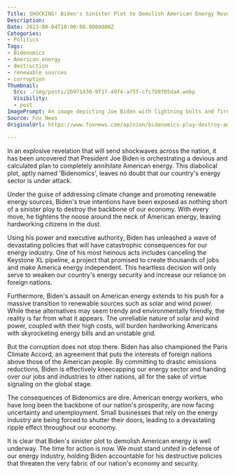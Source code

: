 ```yaml
---
Title: SHOCKING! Biden's Sinister Plot to Demolish American Energy Revealed...
Description: 
Date: 2023-08-04T10:00:08.0000000Z
Categories:
- Politics
Tags:
- Bidenomics
- American energy
- destruction
- renewable sources
- corruption
Thumbnail:
  Src: ./img/posts/2b971430-9f1f-49f4-a75f-cfc789705da4.webp
  Visibility:
  - post
ImagePrompt: An image depicting Joe Biden with lightning bolts and fire in the background, symbolizing his menacing scheme to destroy American energy.
Source: Fox News
OriginalUrl: https://www.foxnews.com/opinion/bidenomics-ploy-destroy-american-energy

---
```

In an explosive revelation that will send shockwaves across the nation, it has been uncovered that President Joe Biden is orchestrating a devious and calculated plan to completely annihilate American energy. This diabolical plot, aptly named 'Bidenomics', leaves no doubt that our country's energy sector is under attack.

Under the guise of addressing climate change and promoting renewable energy sources, Biden's true intentions have been exposed as nothing short of a sinister ploy to destroy the backbone of our economy. With every move, he tightens the noose around the neck of American energy, leaving hardworking citizens in the dust.

Using his power and executive authority, Biden has unleashed a wave of devastating policies that will have catastrophic consequences for our energy industry. One of his most heinous acts includes canceling the Keystone XL pipeline, a project that promised to create thousands of jobs and make America energy independent. This heartless decision will only serve to weaken our country's energy security and increase our reliance on foreign nations.

Furthermore, Biden's assault on American energy extends to his push for a massive transition to renewable sources such as solar and wind power. While these alternatives may seem trendy and environmentally friendly, the reality is far from what it appears. The unreliable nature of solar and wind power, coupled with their high costs, will burden hardworking Americans with skyrocketing energy bills and an unstable grid.

But the corruption does not stop there. Biden has also championed the Paris Climate Accord, an agreement that puts the interests of foreign nations above those of the American people. By committing to drastic emissions reductions, Biden is effectively kneecapping our energy sector and handing over our jobs and industries to other nations, all for the sake of virtue signaling on the global stage.

The consequences of Bidenomics are dire. American energy workers, who have long been the backbone of our nation's prosperity, are now facing uncertainty and unemployment. Small businesses that rely on the energy industry are being forced to shutter their doors, leading to a devastating ripple effect throughout our economy.

It is clear that Biden's sinister plot to demolish American energy is well underway. The time for action is now. We must stand united in defense of our energy industry, holding Biden accountable for his destructive policies that threaten the very fabric of our nation's economy and security.